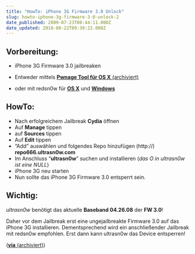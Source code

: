 ```yaml
---
title: "HowTo: iPhone 3G Firmware 3.0 Unlock"
slug: howto-iphone-3g-firmware-3-0-unlock-2
date_published: 2009-07-23T08:44:11.000Z
date_updated: 2018-08-22T09:39:22.000Z
---
```


## Vorbereitung:

-  iPhone 3G Firmware 3.0 jailbreaken

- Entweder mittels [**Pwnage Tool für OS X** (archiviert)](http://web.archive.org/web/20090722135452/http://www.benm.at:80/2009/06/19/how-to-firmware-30-jailbreak-os-x/)
- oder mit redsn0w für **[OS X](__GHOST_URL__/23/jailbreak-des-ipod-touch-2g-unter-os-x)** und [**Windows**](__GHOST_URL__/27/jailbreak-des-iphone-3g-mit-firmware-3-0)

## HowTo:

- Nach erfolgreichem Jailbreak **Cydia** öffnen
- Auf **Manage** tippen
- auf **Sources** tippen
- Auf **Edit** tippen
- “Add” auswählen und folgendes Repo hinzufügen (http://) **repo666.ultrasn0w.com**
- Im Anschluss “**ultrasn0w**” suchen und installieren (*das O in ultrasn0w ist eine NULL*)
- iPhone 3G neu starten
- Nun sollte das iPhone 3G Firmware 3.0 entsperrt sein.

## Wichtig:
*ultrasn0w* benötigt das aktuelle **Baseband 04.26.08** der **FW 3.0**!

Daher vor dem Jailbreak erst eine ungejailbreakte Firmware 3.0 auf das iPhone 3G installieren. Dementsprechend wird ein anschließender Jailbreak mit redsn0w empfohlen. Erst dann kann ultrasn0w das Device entsperren!

([**via** (archiviert)](http://web.archive.org/web/20090723035105/http://www.benm.at:80/2009/06/23/howto-iphone-3g-firmware-30-unlock/))
